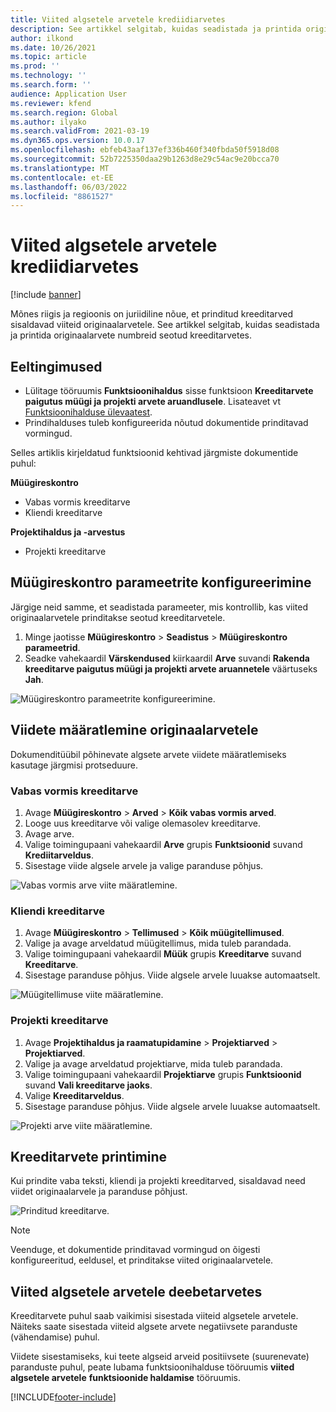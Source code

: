 ```yaml
---
title: Viited algsetele arvetele krediidiarvetes
description: See artikkel selgitab, kuidas seadistada ja printida originaalarvete numbreid seotud kreeditarvetes.
author: ilkond
ms.date: 10/26/2021
ms.topic: article
ms.prod: ''
ms.technology: ''
ms.search.form: ''
audience: Application User
ms.reviewer: kfend
ms.search.region: Global
ms.author: ilyako
ms.search.validFrom: 2021-03-19
ms.dyn365.ops.version: 10.0.17
ms.openlocfilehash: ebfeb43aaf137ef336b460f340fbda50f5918d08
ms.sourcegitcommit: 52b7225350daa29b1263d8e29c54ac9e20bcca70
ms.translationtype: MT
ms.contentlocale: et-EE
ms.lasthandoff: 06/03/2022
ms.locfileid: "8861527"
---
```

# <a name="references-to-original-invoices-in-credit-notes"></a>Viited algsetele arvetele krediidiarvetes

[!include [banner](../includes/banner.md)]


Mõnes riigis ja regioonis on juriidiline nõue, et prinditud kreeditarved sisaldavad viiteid originaalarvetele. See artikkel selgitab, kuidas seadistada ja printida originaalarvete numbreid seotud kreeditarvetes.

## <a name="prerequisites"></a>Eeltingimused

- Lülitage tööruumis **Funktsioonihaldus** sisse funktsioon **Kreeditarvete paigutus müügi ja projekti arvete aruandlusele**. Lisateavet vt [Funktsioonihalduse ülevaatest](../../fin-ops-core/fin-ops/get-started/feature-management/feature-management-overview.md).
- Prindihalduses tuleb konfigureerida nõutud dokumentide prinditavad vormingud.

Selles artiklis kirjeldatud funktsioonid kehtivad järgmiste dokumentide puhul:

**Müügireskontro**

- Vabas vormis kreeditarve
- Kliendi kreeditarve

**Projektihaldus ja -arvestus**

- Projekti kreeditarve

## <a name="configure-accounts-receivable-parameters"></a>Müügireskontro parameetrite konfigureerimine

Järgige neid samme, et seadistada parameeter, mis kontrollib, kas viited originaalarvetele prinditakse seotud kreeditarvetele.

1. Minge jaotisse **Müügireskontro** \> **Seadistus** \> **Müügireskontro parameetrid**.
2. Seadke vahekaardil **Värskendused** kiirkaardil **Arve** suvandi **Rakenda kreeditarve paigutus müügi ja projekti arvete aruannetele** väärtuseks **Jah**.

![Müügireskontro parameetrite konfigureerimine.](media/original-invoice-number-in-credit-note.jpg)

## <a name="define-references-to-original-invoices"></a>Viidete määratlemine originaalarvetele

Dokumenditüübil põhinevate algsete arvete viidete määratlemiseks kasutage järgmisi protseduure.

### <a name="free-text-credit-note"></a>Vabas vormis kreeditarve

1. Avage **Müügireskontro** \> **Arved** \> **Kõik vabas vormis arved**.
2. Looge uus kreeditarve või valige olemasolev kreeditarve.
3. Avage arve.
4. Valige toimingupaani vahekaardil **Arve** grupis **Funktsioonid** suvand **Krediitarveldus**.
5. Sisestage viide algsele arvele ja valige paranduse põhjus.

![Vabas vormis arve viite määratlemine.](media/reference-original-invoice-FTI.jpg)

### <a name="customer-credit-note"></a>Kliendi kreeditarve

1. Avage **Müügireskontro** \> **Tellimused** \> **Kõik müügitellimused**.
2. Valige ja avage arveldatud müügitellimus, mida tuleb parandada.
3. Valige toimingupaani vahekaardil **Müük** grupis **Kreeditarve** suvand **Kreeditarve**.
4. Sisestage paranduse põhjus. Viide algsele arvele luuakse automaatselt.

![Müügitellimuse viite määratlemine.](media/reference-original-invoice-SO.jpg)

### <a name="project-credit-note"></a>Projekti kreeditarve

1. Avage **Projektihaldus ja raamatupidamine** \> **Projektiarved** \> **Projektiarved**.
2. Valige ja avage arveldatud projektiarve, mida tuleb parandada.
3. Valige toimingupaani vahekaardil **Projektiarve** grupis **Funktsioonid** suvand **Vali kreeditarve jaoks**.
4. Valige **Kreeditarveldus**.
5. Sisestage paranduse põhjus. Viide algsele arvele luuakse automaatselt.

![Projekti arve viite määratlemine.](media/reference-original-invoice-project.jpg)

## <a name="printing-credit-notes"></a>Kreeditarvete printimine

Kui prindite vaba teksti, kliendi ja projekti kreeditarved, sisaldavad need viidet originaalarvele ja paranduse põhjust.

![Prinditud kreeditarve.](media/credit-note-FTI.jpg)

> [!NOTE]
> Veenduge, et dokumentide prinditavad vormingud on õigesti konfigureeritud, eeldusel, et prinditakse viited originaalarvetele.

## <a name="references-to-original-invoices-in-debit-notes"></a>Viited algsetele arvetele deebetarvetes

Kreeditarvete puhul saab vaikimisi sisestada viiteid algsetele arvetele. Näiteks saate sisestada viiteid algsete arvete negatiivsete paranduste (vähendamise) puhul.

Viidete sisestamiseks, kui teete algseid arveid positiivsete (suurenevate) paranduste puhul, peate lubama funktsioonihalduse tööruumis **viited algsetele arvetele** **funktsioonide haldamise** tööruumis.  

[!INCLUDE[footer-include](../../includes/footer-banner.md)]
